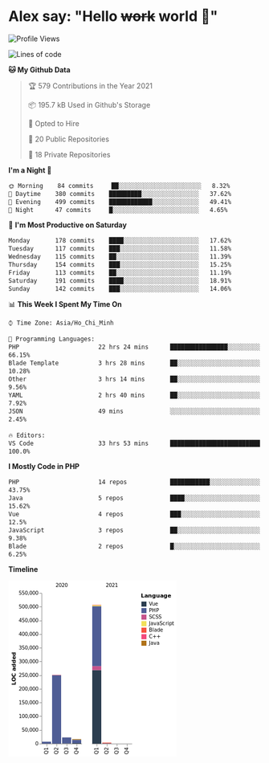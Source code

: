 # Alex say: "Hello ~~work~~ world 🐾"

<!--START_SECTION:waka-->
![Profile Views](http://img.shields.io/badge/Profile%20Views-0-blue)

![Lines of code](https://img.shields.io/badge/From%20Hello%20World%20I%27ve%20Written-808722%20lines%20of%20code-blue)

**🐱 My Github Data** 

> 🏆 579 Contributions in the Year 2021
 > 
> 📦 195.7 kB Used in Github's Storage 
 > 
> 💼 Opted to Hire
 > 
> 📜 20 Public Repositories 
 > 
> 🔑 18 Private Repositories  
 > 
**I'm a Night 🦉** 

```text
🌞 Morning    84 commits     ██░░░░░░░░░░░░░░░░░░░░░░░   8.32% 
🌆 Daytime    380 commits    █████████░░░░░░░░░░░░░░░░   37.62% 
🌃 Evening    499 commits    ████████████░░░░░░░░░░░░░   49.41% 
🌙 Night      47 commits     █░░░░░░░░░░░░░░░░░░░░░░░░   4.65%

```
📅 **I'm Most Productive on Saturday** 

```text
Monday       178 commits    ████░░░░░░░░░░░░░░░░░░░░░   17.62% 
Tuesday      117 commits    ███░░░░░░░░░░░░░░░░░░░░░░   11.58% 
Wednesday    115 commits    ██░░░░░░░░░░░░░░░░░░░░░░░   11.39% 
Thursday     154 commits    ███░░░░░░░░░░░░░░░░░░░░░░   15.25% 
Friday       113 commits    ██░░░░░░░░░░░░░░░░░░░░░░░   11.19% 
Saturday     191 commits    ████░░░░░░░░░░░░░░░░░░░░░   18.91% 
Sunday       142 commits    ███░░░░░░░░░░░░░░░░░░░░░░   14.06%

```


📊 **This Week I Spent My Time On** 

```text
⌚︎ Time Zone: Asia/Ho_Chi_Minh

💬 Programming Languages: 
PHP                      22 hrs 24 mins      ████████████████░░░░░░░░░   66.15% 
Blade Template           3 hrs 28 mins       ██░░░░░░░░░░░░░░░░░░░░░░░   10.28% 
Other                    3 hrs 14 mins       ██░░░░░░░░░░░░░░░░░░░░░░░   9.56% 
YAML                     2 hrs 40 mins       ██░░░░░░░░░░░░░░░░░░░░░░░   7.92% 
JSON                     49 mins             ░░░░░░░░░░░░░░░░░░░░░░░░░   2.45%

🔥 Editors: 
VS Code                  33 hrs 53 mins      █████████████████████████   100.0%

```

**I Mostly Code in PHP** 

```text
PHP                      14 repos            ███████████░░░░░░░░░░░░░░   43.75% 
Java                     5 repos             ████░░░░░░░░░░░░░░░░░░░░░   15.62% 
Vue                      4 repos             ███░░░░░░░░░░░░░░░░░░░░░░   12.5% 
JavaScript               3 repos             ██░░░░░░░░░░░░░░░░░░░░░░░   9.38% 
Blade                    2 repos             █░░░░░░░░░░░░░░░░░░░░░░░░   6.25%

```


**Timeline**

![Chart not found](https://raw.githubusercontent.com/alexzvn/alexzvn/main/charts/bar_graph.png) 


<!--END_SECTION:waka-->
